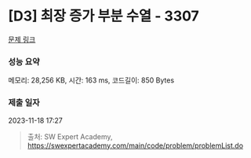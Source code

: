 # [D3] 최장 증가 부분 수열 - 3307 

[문제 링크](https://swexpertacademy.com/main/code/problem/problemDetail.do?contestProbId=AWBOKg-a6l0DFAWr) 

### 성능 요약

메모리: 28,256 KB, 시간: 163 ms, 코드길이: 850 Bytes

### 제출 일자

2023-11-18 17:27



> 출처: SW Expert Academy, https://swexpertacademy.com/main/code/problem/problemList.do